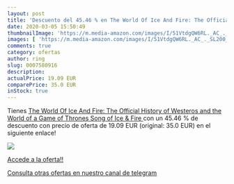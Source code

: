 ```yaml
---
layout: post
title: 'Descuento del 45.46 % en The World Of Ice And Fire: The Official '
date: 2020-03-05 15:50:49
thumbnailImage: 'https://m.media-amazon.com/images/I/51VtdgQW6RL._AC_._SL200_.jpg'
images: [ 'https://m.media-amazon.com/images/I/51VtdgQW6RL._AC_._SL200_.jpg' ]
comments: true
category: ofertas
author: ring
slug: 0007580916
description:
actualPrice: 19.09 EUR
comparePrice: 35.0 EUR
inStock: true
---
```


Tienes [The World Of Ice And Fire: The Official History of Westeros and the World of a Game of Thrones  Song of Ice & Fire ](https://www.amazon.com/dp/0007580916/?tag=redken08-20) con un 45.46 % de descuento con precio de oferta de 19.09 EUR (original: 35.0 EUR) en el siguiente enlace!

[![](https://m.media-amazon.com/images/I/51VtdgQW6RL._AC_._SL200_.jpg)](https://www.amazon.com/dp/0007580916/?tag=redken08-20)

[Accede a la oferta!!](https://www.amazon.com/dp/0007580916/?tag=redken08-20)

[Consulta otras ofertas en nuestro canal de telegram](https://t.me/s/ofertas25)
